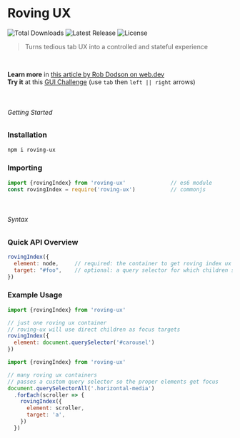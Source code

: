 # Roving UX
<p style="text-align='center'">
  <img src="https://img.shields.io/npm/dt/roving-ux.svg" alt="Total Downloads">
  <img src="https://img.shields.io/npm/v/roving-ux.svg" alt="Latest Release">
  <img src="https://img.shields.io/npm/l/roving-ux.svg" alt="License">
</p>

> Turns tedious tab UX into a controlled and stateful experience

<br>

**Learn more** in [this article by Rob Dodson on web.dev](https://web.dev/control-focus-with-tabindex/)  
**Try it** at this [GUI Challenge](https://gui-challenges.web.app/media-scroller/dist/) (use `tab` then `left || right` arrows)

<br>

###### Getting Started
### Installation
```bash
npm i roving-ux
```

### Importing
```js
import {rovingIndex} from 'roving-ux'              // es6 module
const rovingIndex = require('roving-ux')           // commonjs
```

<br>

###### Syntax

### Quick API Overview
```js
rovingIndex({
  element: node,     // required: the container to get roving index ux
  target: "#foo",    // optional: a query selector for which children should be focusable
})
```

### Example Usage
```js
import {rovingIndex} from 'roving-ux'

// just one roving ux container
// roving-ux will use direct children as focus targets
rovingIndex({
  element: document.querySelector('#carousel')
})
```

```js
import {rovingIndex} from 'roving-ux'

// many roving ux containers
// passes a custom query selector so the proper elements get focus
document.querySelectorAll('.horizontal-media')
  .forEach(scroller => {
    rovingIndex({
      element: scroller,
      target: 'a',
    })
  })
```

